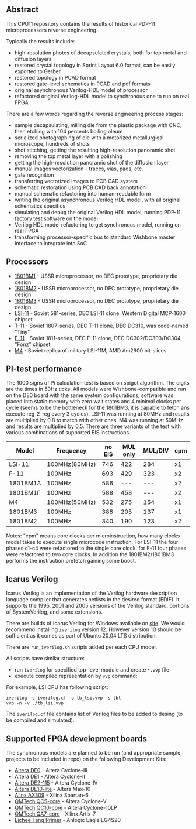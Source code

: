 ## Abstract

This CPU11 repository contains the results of historical PDP-11 microprocessors reverse engineering.

Typically the results include:
- high-resolution photos of decapsulated crystals, both for top metal and diffusion layers
- restored crystal topology in Sprint Layout 6.0 format, can be easily exported to Gerber
- restored topology in PCAD format
- restored gate-level schematics in PCAD and pdf formats
- original asynchronous Verilog-HDL model of processor
- refactored original Verilog-HDL model to synchronous one to run on real FPGA

There are a few words regarding the reverse engineering process stages:
- sample decapsulating, milling die from the plastic package with CNC, then etching with 104 percents boiling oleum
- serialized photographing of die with a motorized metallurgical microscope, hundreds of shots
- shot stitching, getting the resulting high-resolution panoramic shot
- removing the top metal layer with a polishing
- getting the high-resolution panoramic shot of the diffusion layer
- manual images vectorization - traces, vias, pads, etc.
- gate recognition
- transferring vectorized images to PCB CAD system
- schematic restoration using PCB CAD back annotation
- manual schematic refactoring into human-readable form
- writing the original asynchronous Verilog HDL model, with all original schematics specifics
- simulating and debug the original Verilog HDL model, running PDP-11 factory test software on the model
- Verilog HDL model refactoring to get synchronous model, running on real FPGA
- transforming processor-specific bus to standard Wishbone master interface to integrate into SoC

## Processors

- [1801BM1](/vm1) - USSR microprocessor, no DEC prototype, proprietary die design
- [1801BM2](/vm2) - USSR microprocessor, no DEC prototype, proprietary die design
- [1801BM3](/vm3) - USSR microprocessor, no DEC prototype, proprietary die design
- [LSI-11](/lsi) - Soviet 581-series, DEC LSI-11 clone, Western Digital MCP-1600 chipset
- [T-11](/t11) - Soviet 1807-series, DEC T-11 clone, DEC DC310, was code-named "Tiny"
- [F-11](/f11) - Soviet 1811-series, DEC F-11 clone, DEC DC302/DC303/DC304 "Fonz" chipset
- [M4](/am4) - Soviet replica of military LSI-11M, AMD Am2900 bit-slices

## PI-test performance

The 1000 signs of Pi calculation test is based on spigot algorithm. The digits are the times in 50Hz ticks.
All models were Wishbone-compatible and run on the DE0 board with the same system configurations, software was
placed into static memory with zero wait states and 4 minimal clocks per cycle (seems to be the bottleneck
for the 1801BM3, it is capable to fetch ans execute reg-2-reg every 3 cycles). LSI-11 was running at 80MHz
and results are multiplied by 0.8 to match with other ones. M4 was running at 50MHz and results
are multiplied by 0.5. There are three variants of the test with various combinations of supported
EIS instructions.

| Model    | Frequency     | no EIS | MUL only | MUL/DIV | cpm |
|----------|---------------|--------|----------|---------|-----|
| LSI-11   | 100MHz(80MHz) | 746    | 422      | 284     |  x1 |
| F-11     | 100MHz        | 693    | 429      | 323     |  x2 |
| 1801BM1A | 100MHz        | 586    | ---      | ---     |  x2 |
| 1801BM1Г | 100MHz        | 588    | 458      | ---     |  x2 |
| M4       | 100MHz(50MHz) | 532    | 275      | 154     |  x1 |
| 1801BM3  | 100MHz        | 388    | 205      | 137     |  x1 |
| 1801BM2  | 100MHz        | 340    | 190      | 123     |  x2 |

Notes: "cpm" means core clocks per microinstruction, how many clocks model takes to execute single microcode
instruction. For LSI-11 the four phases c1-c4 were refactored to the single core clock, for F-11 four phases
were refactored to two core clocks. In addition the 1801ВМ2/1801BM3 performs the instruction prefetch gaining
some boost.

## Icarus Verilog

Icarus Verilog is an implementation of the Verilog hardware description language compiler that generates
netlists in the desired format (EDIF). It supports the 1995, 2001 and 2005 versions of the Verilog standard,
portions of SystemVerilog, and some extensions.

There are builds of Icarus Verilog for Windows available on [site](https://bleyer.org/icarus/).
We would recommend installing `iverilog` version 12. However version 10 should be sufficient as 
it comes as part of Ubuntu 20.04 LTS distribution.

There are `run_iverilog.sh` scripts added per each CPU model.

All scripts have similar structure:
 * run `iverilog` for specified top-level module and create `*.vvp` file
 * execute compiled representation by `vvp` command:

For example, LSI CPU has following script:

    iverilog -c iverilog.cf -o tb_lsi.vvp -s tbl
    vvp -n -v ./tb_lsi.vvp

The `iverilog.cf` file contains list of Verilog files to be added to desing (to be compiled and simulated).

## Supported FPGA development boards

The synchronous models are planned to be run (and appropriate sample projects to be included in repo) on the following Development Kits:
- [Altera DE0](http://www.terasic.com.tw/cgi-bin/page/archive.pl?Language=English&No=364) - Altera Cyclone-III
- [Altera DE1](http://www.terasic.com.tw/cgi-bin/page/archive.pl?Language=English&CategoryNo=53&No=83) - Altera Cyclone-II
- [Altera DE2-115](http://www.terasic.com.tw/cgi-bin/page/archive.pl?Language=English&CategoryNo=139&No=502) - Altera Cyclone-IV
- [Altera DE10-lite](https://www.terasic.com.tw/cgi-bin/page/archive.pl?Language=English&CategoryNo=218&No=1021) - Altera Max-10
- [Alinx AX309](http://artofcircuits.com/product/alinx-ax309-spartan-6-fpga-development-board-xc6slx9-2ftg256c) - Xilinx Spartan-6
- [QMTech QC5-core](https://github.com/ChinaQMTECH/QM_CYCLONE_V) - Altera Cyclone-V
- [QMTech QC10-core](https://github.com/ChinaQMTECH/QM_Cyclone10_10CL006) - Altera Cyclone-10LP
- [QMTech QA7-core](https://github.com/ChinaQMTECH/QM_XC7A35T_DDR3) - Xilinx Artix-7
- [Lichee Tang Primer](https://tang.sipeed.com/en/) - Anlogic Eagle EG4S20

